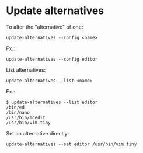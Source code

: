 # Update alternatives

To alter the "alternative" of one:
```
update-alternatives --config <name>
```

Fx.:
```
update-alternatives --config editor
```

List alternatives:
```
update-alternatives --list <name>
```

Fx.:
```
$ update-alternatives --list editor
/bin/ed
/bin/nano
/usr/bin/mcedit
/usr/bin/vim.tiny
```

Set an alternative directly:
```
update-alternatives --set editor /usr/bin/vim.tiny
```
